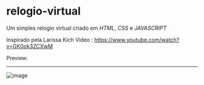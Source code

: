 # relogio-virtual
Um simples relogio virtual criado em _HTML_, _CSS_ e _JAVASCRIPT_

Inspirado pela Larissa Kich
Video : https://www.youtube.com/watch?v=GK0ok3ZCXwM

Preview:
<br>
<hr>

![image](https://github.com/JaoBrito/relogio-virtual/assets/83669513/12ec1bc1-ee5b-4ef6-9982-9639c9e7c9d7)
